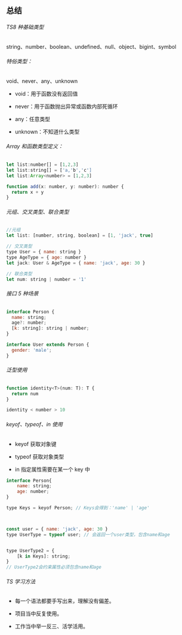 ## 总结

###### TS8 种基础类型

string、number、boolean、undefined、null、object、bigint、symbol

###### 特俗类型：

void、never、any、unknown

- void：用于函数没有返回值

- never：用于函数抛出异常或函数内部死循环

- any：任意类型

- unknown：不知道什么类型

###### Array 和函数类型定义：

```js
let list:number[] = [1,2,3]
let list:string[] = ['a,'b','c']
let list:Array<number> = [1,2,3]
```

```js
function add(x: number, y: number): number {
  return x + y
}
```

###### 元组、交叉类型、联合类型

```js
//元组
let list: [number, string, boolean] = [1, 'jack', true]

// 交叉类型
type User = { name: string }
type AgeType = { age: number }
let jack: User & AgeType = { name: 'jack', age: 30 }

// 联合类型
let num: string | number = '1'
```

###### 接口 5 种场景

```js
interface Person {
  name: string;
  age?: number;
  [k: string]: string | number;
}

interface User extends Person {
  gender: 'male';
}
```

###### 泛型使用

```js
function identity<T>(num: T): T {
  return num
}

identity < number > 10
```

###### keyof、typeof、in 使用

- keyof 获取对象键

- typeof 获取对象类型

- in 指定属性需要在某一个 key 中

```js
interface Person{
    name: string;
    age: number;
}

type Keys = keyof Person; // Keys会得到：'name' | 'age'



const user = { name: 'jack', age: 30 }
type UserType = typeof user; // 会返回一个user类型，包含name和age


type UserType2 = {
    [k in Keys]: string;
}
// UserType2会约束属性必须包含name和age
```

###### TS 学习方法

- 每一个语法都要手写出来，理解没有偏差。

- 项目当中反复使用。

- 工作当中举一反三、活学活用。
